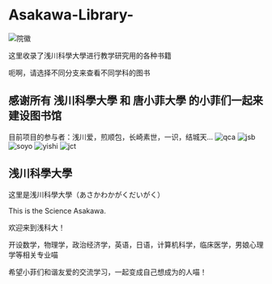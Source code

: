 # Asakawa-Library-
![院徽](https://github.com/user-attachments/assets/cd139e47-feea-445c-b946-21bdf8ed4114)

这里收录了浅川科學大學进行教学研究用的各种书籍

呃啊，请选择不同分支来查看不同学科的图书

感谢所有 浅川科學大學 和 唐小菲大學 的小菲们一起来建设图书馆
-------------------------------------------------------------------------------------------------------------------------------------------------
目前项目的参与者：浅川爱，煎顺包，长崎素世，一识，结城天...
![qca](https://github.com/user-attachments/assets/e94264ae-b950-4bc5-8efc-dd01d7df6fef)
![jsb](https://github.com/user-attachments/assets/9ef7a174-1f5c-4b1c-bbe5-255329438655)
![soyo](https://github.com/user-attachments/assets/0b25e9bd-06f7-49ec-badd-76cc71992acb)
![yishi](https://github.com/user-attachments/assets/50ab91ab-410a-4915-bcc8-84f766221ef3)
![jct](https://github.com/user-attachments/assets/aa374400-508d-4b2e-b10e-21873069ff69)

浅川科學大學
---------------------------------------------------------
这里是浅川科學大學（あさかわかがくだいがく）

This is the Science Asakawa.

欢迎来到浅科大！

开设数学，物理学，政治经济学，英语，日语，计算机科学，临床医学，男娘心理学等相关专业喵

希望小菲们和谐友爱的交流学习，一起变成自己想成为的人喵！

